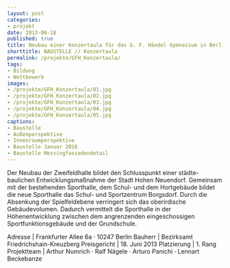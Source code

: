 ```yaml
---
layout: post
categories:
- projekt
date: 2013-06-18
published: true
title: Neubau einer Konzertaula für das G. F. Händel Gymnasium in Berlin Friedrichshain
shorttitle: BAUSTELLE // Konzertaula
permalink: /projekte/GFH_Konzertaula/
tags: 
- Bildung
- Wettbewerb
images:
- /projekte/GFH_Konzertaula/01.jpg
- /projekte/GFH_Konzertaula/02.jpg
- /projekte/GFH_Konzertaula/03.jpg
- /projekte/GFH_Konzertaula/04.jpg
- /projekte/GFH_Konzertaula/05.jpg
captions:
- Baustelle
- Außenperspektive
- Innenraumperspektive
- Baustelle Januar 2016
- Baustelle Messingfassadendetail
---
```

Der Neubau der Zweifeldhalle bildet den Schlusspunkt einer städte­baulichen Entwicklungsmaßnahme der Stadt Hohen Neuendorf. Gemeinsam mit der bestehenden Sporthalle, dem Schul- und dem Hortgebäude bildet die neue Sporthalle das Schul- und Sportzentrum Borgsdorf. Durch die Absenkung der Spielfeldebene verringert sich das oberirdische Gebäudevolumen. Dadurch vermittelt die Sporthalle in der Höhenentwicklung zwischen dem angrenzenden eingeschossigen Sportfunktionsgebäude und der Grundschule.

Adresse			|	Frankfurter Allee 6a · 10247 Berlin 
Bauherr			|	Bezirksamt Friedrichshain-Kreuzberg 
Preisgericht	|	18. Juni 2013
Platzierung		|	1. Rang 
Projektteam		|	Arthur Numrich · Ralf Nägele · Arturo Panichi · Lennart Beckebanze 